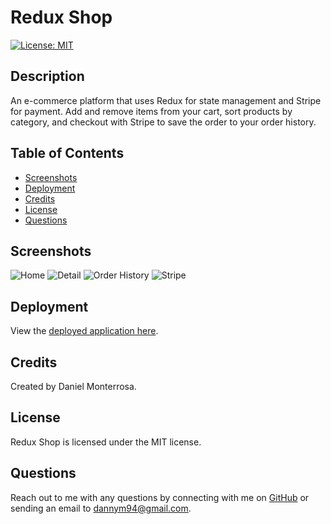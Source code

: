 # Redux Shop

[![License: MIT](https://img.shields.io/badge/License-MIT-yellow.svg)](https://opensource.org/licenses/MIT)

## Description
An e-commerce platform that uses Redux for state management and Stripe for payment. Add and remove items from your cart, sort products by category, and checkout with Stripe to save the order to your order history.

## Table of Contents
* [Screenshots](#screenshots)
* [Deployment](#deployment)
* [Credits](#credits)
* [License](#license)
* [Questions](#questions)

## Screenshots
![Home](https://user-images.githubusercontent.com/65088117/97792590-80924700-1bb6-11eb-9aa1-0b5425b8c98b.png)
![Detail](https://user-images.githubusercontent.com/65088117/97792632-ed0d4600-1bb6-11eb-9ff1-2f1aa79f1fca.png)
![Order History](https://user-images.githubusercontent.com/65088117/97792606-c0592e80-1bb6-11eb-9746-f0ee98ecc17a.png)
![Stripe](https://user-images.githubusercontent.com/65088117/97792759-00b9ac00-1bb9-11eb-8ea8-7a731d99e8f3.png)

## Deployment
View the [deployed application here](https://gory-crypt-28762.herokuapp.com/).

## Credits
Created by Daniel Monterrosa.

## License
Redux Shop is licensed under the MIT license.

## Questions
Reach out to me with any questions by connecting with me on [GitHub](https://github.com/Dannymont94) or sending an email to dannym94@gmail.com.